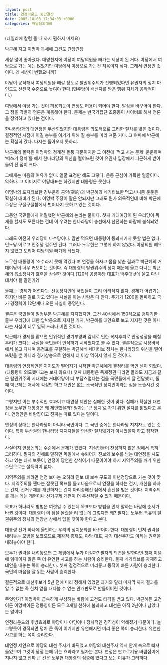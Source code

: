 ```yaml
---
layout: post
title: 연정라운드 중간결산
date: 2005-10-03 17:34:03 +0900
categories: 깨달음의대화
---
```

(데일리에 칼럼 뜰 때 까지 펌하지 마세요)
  
박근혜 지고 이명박 득세에 고건도 간당간당
  

  
세상 많이 좋아졌다. 대명천지에 야당이 여당의원을 빼가는 세상이 된 거다. 야당에서 여당으로 가는 예는 많았지만 여당에서 야당으로 가는건 처음이지 싶다. 그래서 연정인 것이다. 왜 세상이 변했으니까? 
  

  
야당이 공작해서 여당의원을 빼갈 정도로 탈권위주의가 진행되었다면 유권자의 정치 마인드도 선진국 수준으로 높여야 한다.(민주당이 배신자를 받은 행위 자체가 공작적이다.)
  

  
여당에서 야당 가는 것이 허용되듯이 연정도 허용이 되어야 한다. 발상을 바꾸어야 한다. 그 점을 각별히 언론은 계몽해야 한다. 문제는 반국가집단 조중동이 사이비로 해서 언론을 장악하고 있다는 점이다. 
  

  
한나라당과의 대연정은 무산되었지만 대통령은 의도적으로 그러한 절차를 밟은 것이다. 결정적인 시점에 이길 승부를 이기기 위해 질 승부를 미리 져준 거다. 그 여파에 박근혜는 확실히 갔다. 다시는 돌아오지 못하리.
  

  
박근혜의 몰락은 이명박의 청계천 돌풍 때문이지만 그 이전에 ‘먹고 사는 문제’ 운운하며 ‘떼쓰기 정치’를 해서 한나라당의 위신을 떨어뜨린 것이 유권자 입장에서 피곤하게 받아들여 진 점이 크다. 
  

  
그에게는 마음의 여유가 없다. 얼굴 표정만 해도 그렇다. 온통 근심이 가득한 얼굴이다. 약하다. 그 이미지로 야당대표는 하겠지만 대통령은 못한다. 
  

  
이명박의 포지티브한 경부운하 공약(空約)과 박근혜의 네거티브한 먹고사니즘 운운은 확실히 대비가 된다. 이명박 주장이 말은 안되지만 그래도 뭔가 의욕적인데 비해 박근혜 주장은 구질구질함에서 벗어나지 못하고 있는 것이다. 
  

  
그동안 국민들에게 어필했던 박근혜의 논리는 둘이다. 첫째 거대여당이 된 우리당이 독재를 할지도 모른다는 건데 이 우려는 한나라당이 총선에서 선전하는 바람에 불식되었다. 
  

  
그래도 여전히 우리당이 다수당이다. 맘만 먹으면 대통령이 통과시키지 못할 법은 없다. 민노당 어르고 민주당 겁주면 된다. 그러나 노무현은 그렇게 하지 않았다. 야당의원 빼오지 않았고 도리어 여당의원 빼가게 놔뒀다.
  

  
노무현 대통령이 ‘소수라서 못해 먹겠다’며 연정을 하자고 몸을 낮춘 결과로 박근혜의 거대야당이 너무 커보이는 것이다. 즉 대통령의 탈권위주의 정치 때문에 울고 다니는 박근혜의 읍소정치가 효력을 상실한 것이다.(120석 공룡야당 대표가 백주대낮에 울고 다닌대서야 될 말인가?)
  

  
둘째는 ‘경제가 어렵다’는 선동정치인데 국민들이 그리 어리석지 않다. 경제가 어렵기는 하지만 바른 길로 가고 있다는 사실을 아는 사람은 다 안다. 주가가 1200을 돌파하고 국가 경쟁력이 12단계나 오른 사실이 증명한다. 
  

  
결론은 국민들이 일정부분 박근혜를 지지했지만, 그건 40석에서 150석으로 뻥튀기한 졸부 우리당에 대한 압박용으로 지지한 거지, 박근혜를 대안으로 보고 지지한 것은 아니라는 사실이 너무 일찍 드러나 버린 것이다. 
  

  
박근혜가 경제를 맡으면 인위적인 경기부양과 감세로 인한 복지후퇴로 안정성장을 해칠 우려가 크다는 사실을 국민들이 인식하기 시작했다고 볼 수 있다. 결론적으로 시장바닥에서 울고 다니며 동정표를 구걸하는 박근혜식 네거티브 정치는 한나라당의 위신을 떨어뜨렸을 뿐 아니라 경기상승으로 인해서 더 이상 먹히지 않게 된 것이다. 
  

  
대통령의 연정제안은 지지도가 떨어지기 시작한 박근혜에게 결정타를 먹인 셈이 되었다.(대통령이 의도했다고는 보지 않으나) 첫째 대통령은 독재정권 때라면 몰라도 지금과 같은 탈권위주의 시대에는 거대야당이 더 부담스럽다는 점을 국민들에게 잘 전달했고, 둘째 박근혜는 매사에 걱정만 하고 대안은 없는 소극적인 정치인이라는 점을 노출시킨 것이다. 
  

  
그렇지만 이는 부수적인 효과이고 대연정 제안은 실패한 것이 맞다. 실패가 확실한 대연정을 노무현 대통령은 왜 제안했을까? 필자는 ‘큰 정치’로 가기 위한 절차를 밟았다고 본다. 연정안은 바람잡이고 진짜는 따로 있다는 말이다. 
  

  
연정의 상대는 한나라당이 아니라 국민이다. 그 국민 중에는 한나라당 지지자도 있는 것이다. 특히 부산권의 한나라당 지지자들을 의식한 절차밟기가 아니었을까 하고 짐작한다. 
  

  
사실이지 연정논의는 수순에서 문제가 있었다. 지식인들이 찬성하지 않은 점에서 특히 그러하다. 필자의 견해로 말하면 독일에서 슈뢰더가 진보와 보수를 넘는 대연정을 시도하고 있는 데서 보듯이, 연정이 당연한 상식이기 때문이어야 하지 지역주의를 깨기 위한 수단으로는 설득력이 없다. 
  

  
지역주의를 깨려면 연정 보다는 오히려 진보 대 보수 구도의 이념정당으로 가는 것이 맞다. 지역주의를 깬다는 잘못된 목표를 들고나옴으로써 연정을 하자는 건지, 개헌을 하자는 건지, 선거구제를 개편하자는 건지 아리송해진 점에서 혼선을 빚은 것이다. 지역주의를 깨는 데는 개헌이나 선거구제 개편이 더 우선적일 수 있기 때문이다.
  

  
목표가 하나라도 방법은 여럿일 수 있는데 목표보다 방법을 먼저 말하는 바람에 순서가 바뀐 것이다. 대통령이 이 점을 몰랐을 리 없는데 그렇다면 왜? 필자는 노무현 특유의 탈권위주의 정치의 연장선 상에서 답을 찾아야 한다고 본다. 
  

  
대통령 선거 하나에 올인하는 우리의 정치문화를 바꾸어야 한다. 대통령이 먼저 권력을 내려놓는 모범을 보였으므로 제왕적 총재도, 야당 대표, 차기 대선주자도 이제는 권력을 내려놓아야 한다. 
  

  
모두가 권력을 내려놓으면 그 게임에서 누가 이길까? 필자의 의견을 말한다면 첫째 이념에 얽매이지 않은 즉 더 유연한 사고를 하는 사람이 승리한다. 둘째 네거티브를 자제하고 대안을 내놓는 쪽이 승리한다. 셋째 결정적으로 머리좋고 동작이 빠른 사람이 승리한다. 국민의 마음을 잘 읽는 사람이 승리한다. 
  

  
결론적으로 대선후보가 5년 전에 미리 정해져 있었던 과거와 달리 마지막 까지 결과를 알 수 없는 즉 한치 앞을 내다볼 수 없는 안개판도로 만들어버린 것이다. 
  

  
무엇인가? 이명박이 급속하게 부상하는 바람에 고건도 타격을 받고 있다. 박근혜든 고건이든 이명박이든 정동영이든 모두 3개월 천하에 불과하고 대선은 아직 2년이나 남았다는 말이다. 
  

  
연정라운드의 후방효과로 야당이나 야당이나 정치적인 경직성이 약해졌기 때문이다. 늘 그렇듯이 경직되면 덩치 큰 족이 이기지만 유연해지면 머리 좋은 쪽이 승리한다. 유연한 사고를 하는 쪽이 승리한다. 
  

  
대연정 제안으로 야당의 대선 주자가 바뀌었고 여당의 대선주자 역시 안개 속으로 빠져들었으며 그것이 당장 눈에 뛰는 효과라고 필자는 본다. 연정은 판고르기용 바람잡이에 지나지 않고 진짜 큰 건은 노무현 대통령의 심중에 있다고 보는 이유가 그러하다.